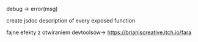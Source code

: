 debug -> error(msg)

create jsdoc description of every exposed function


fajne efekty z otwiraniem devtoolsów-> https://brianiscreative.itch.io/fara